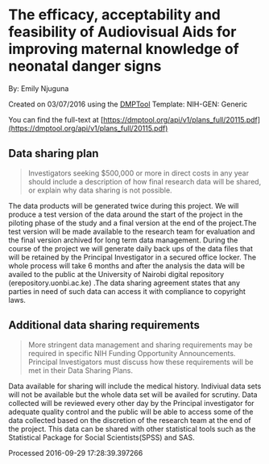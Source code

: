 # The efficacy, acceptability and feasibility of Audiovisual Aids for improving maternal knowledge of neonatal danger signs

By: Emily Njuguna

Created on 03/07/2016 using the [DMPTool](https://dmp.cdlib.org/) Template: NIH-GEN: Generic

You can find the full-text at [https://dmptool.org/api/v1/plans_full/20115.pdf](https://dmptool.org/api/v1/plans_full/20115.pdf) 

## Data sharing plan

> Investigators seeking $500,000 or more in direct costs in any year should include a description of how final research data will be shared, or explain why data sharing is not possible.



The data products will be generated twice during this project. We will produce a test version of the data around the start of the project in the piloting phase of the study and a final version at the end of the project.The test version will be made available to the research team for evaluation and the final version archived for long term data management. During the course of the project we will generate daily back ups of the data files that will be retained by the Principal Investigator in a secured office locker. The whole process will take 6 months and after the analysis the data will be availed to the public at the University of Nairobi digital repository (erepository.uonbi.ac.ke) .The data sharing agreement states that any parties in need of such data can access it with compliance to copyright laws.




## Additional data sharing requirements

> More stringent data management and sharing requirements may be required in specific NIH Funding Opportunity Announcements. Principal Investigators must discuss how these requirements will be met in their Data Sharing Plans.

Data available for sharing will include the medical history. Indiviual data sets will not be available but the whole data set will be availed for scrutiny. Data collected will be reviewed every other day by the Principal investigator for adequate quality control and the public will be able to access some of the data collected based on the discretion of the research team at the end of the project. This data can be shared with other statistical tools such as the Statistical Package for Social Scientists(SPSS) and SAS.




Processed 2016-09-29 17:28:39.397266
